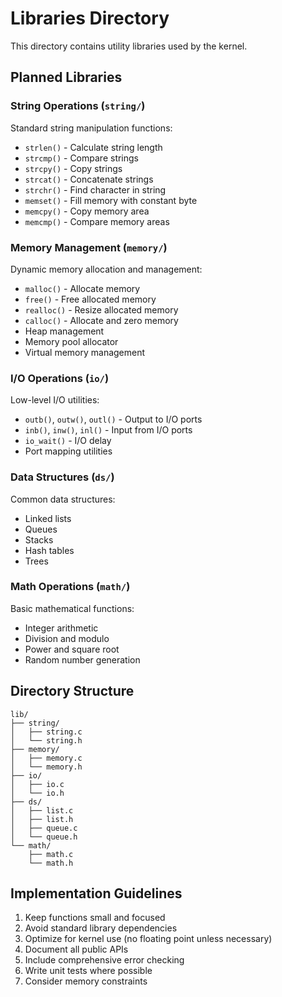 # Libraries Directory

This directory contains utility libraries used by the kernel.

## Planned Libraries

### String Operations (`string/`)
Standard string manipulation functions:
- `strlen()` - Calculate string length
- `strcmp()` - Compare strings
- `strcpy()` - Copy strings
- `strcat()` - Concatenate strings
- `strchr()` - Find character in string
- `memset()` - Fill memory with constant byte
- `memcpy()` - Copy memory area
- `memcmp()` - Compare memory areas

### Memory Management (`memory/`)
Dynamic memory allocation and management:
- `malloc()` - Allocate memory
- `free()` - Free allocated memory
- `realloc()` - Resize allocated memory
- `calloc()` - Allocate and zero memory
- Heap management
- Memory pool allocator
- Virtual memory management

### I/O Operations (`io/`)
Low-level I/O utilities:
- `outb()`, `outw()`, `outl()` - Output to I/O ports
- `inb()`, `inw()`, `inl()` - Input from I/O ports
- `io_wait()` - I/O delay
- Port mapping utilities

### Data Structures (`ds/`)
Common data structures:
- Linked lists
- Queues
- Stacks
- Hash tables
- Trees

### Math Operations (`math/`)
Basic mathematical functions:
- Integer arithmetic
- Division and modulo
- Power and square root
- Random number generation

## Directory Structure

```
lib/
├── string/
│   ├── string.c
│   └── string.h
├── memory/
│   ├── memory.c
│   └── memory.h
├── io/
│   ├── io.c
│   └── io.h
├── ds/
│   ├── list.c
│   ├── list.h
│   ├── queue.c
│   └── queue.h
└── math/
    ├── math.c
    └── math.h
```

## Implementation Guidelines

1. Keep functions small and focused
2. Avoid standard library dependencies
3. Optimize for kernel use (no floating point unless necessary)
4. Document all public APIs
5. Include comprehensive error checking
6. Write unit tests where possible
7. Consider memory constraints
